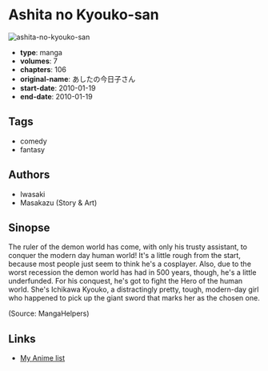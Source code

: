 # Ashita no Kyouko-san

![ashita-no-kyouko-san](https://cdn.myanimelist.net/images/manga/1/174912.jpg)

-   **type**: manga
-   **volumes**: 7
-   **chapters**: 106
-   **original-name**: あしたの今日子さん
-   **start-date**: 2010-01-19
-   **end-date**: 2010-01-19

## Tags

-   comedy
-   fantasy

## Authors

-   Iwasaki
-   Masakazu (Story & Art)

## Sinopse

The ruler of the demon world has come, with only his trusty assistant, to conquer the modern day human world! It's a little rough from the start, because most people just seem to think he's a cosplayer. Also, due to the worst recession the demon world has had in 500 years, though, he's a little underfunded. For his conquest, he's got to fight the Hero of the human world. She's Ichikawa Kyouko, a distractingly pretty, tough, modern-day girl who happened to pick up the giant sword that marks her as the chosen one.

(Source: MangaHelpers)

## Links

-   [My Anime list](https://myanimelist.net/manga/39169/Ashita_no_Kyouko-san)
